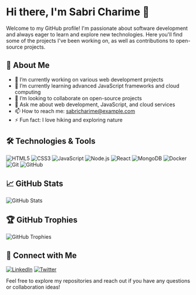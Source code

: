 # Hi there, I'm Sabri Charime 👋

Welcome to my GitHub profile! I'm passionate about software development and always eager to learn and explore new technologies. Here you'll find some of the projects I've been working on, as well as contributions to open-source projects.

## 🚀 About Me

- 🔭 I’m currently working on various web development projects
- 🌱 I’m currently learning advanced JavaScript frameworks and cloud computing
- 👯 I’m looking to collaborate on open-source projects
- 💬 Ask me about web development, JavaScript, and cloud services
- 📫 How to reach me: [sabricharime@example.com](mailto:sabricharim7@gmail.com)
- ⚡ Fun fact: I love hiking and exploring nature

## 🛠️ Technologies & Tools

![HTML5](https://img.shields.io/badge/-HTML5-E34F26?style=flat&logo=html5&logoColor=white)
![CSS3](https://img.shields.io/badge/-CSS3-1572B6?style=flat&logo=css3&logoColor=white)
![JavaScript](https://img.shields.io/badge/-JavaScript-F7DF1E?style=flat&logo=javascript&logoColor=black)
![Node.js](https://img.shields.io/badge/-Node.js-339933?style=flat&logo=node.js&logoColor=white)
![React](https://img.shields.io/badge/-React-61DAFB?style=flat&logo=react&logoColor=black)
![MongoDB](https://img.shields.io/badge/-MongoDB-47A248?style=flat&logo=mongodb&logoColor=white)
![Docker](https://img.shields.io/badge/-Docker-2496ED?style=flat&logo=docker&logoColor=white)
![Git](https://img.shields.io/badge/-Git-F05032?style=flat&logo=git&logoColor=white)
![GitHub](https://img.shields.io/badge/-GitHub-181717?style=flat&logo=github&logoColor=white)

## 📈 GitHub Stats

![GitHub Stats](https://github-readme-stats.vercel.app/api?username=sabricharime&show_icons=true&theme=radical)

## 🏆 GitHub Trophies

![GitHub Trophies](https://github-profile-trophy.vercel.app/?username=sabricharime&theme=radical)

## 🔗 Connect with Me

[![LinkedIn](https://img.shields.io/badge/-LinkedIn-blue?style=flat&logo=linkedin&logoColor=white)](https://www.linkedin.com/in/sabri-charime/)
[![Twitter](https://img.shields.io/badge/-Twitter-1DA1F2?style=flat&logo=twitter&logoColor=white)](https://twitter.com/sabricharime)

Feel free to explore my repositories and reach out if you have any questions or collaboration ideas!
